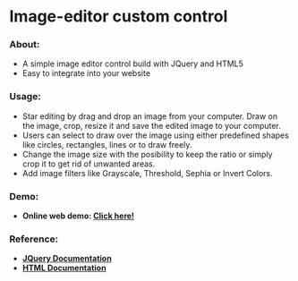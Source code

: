 # Image-editor custom control
### About:
- A simple image editor control build with JQuery and HTML5
- Easy to integrate into your website

### Usage: 
- Star editing by drag and drop an image from your computer. Draw on the image, crop, resize it and save the edited image to your computer. 
- Users can select to draw over the image using either predefined shapes like circles, rectangles, lines or to draw freely. 
- Change the image size with the posibility to keep the ratio or simply crop it to get rid of unwanted areas. 
- Add image filters like Grayscale, Threshold, Sephia or Invert Colors.
### Demo:
- <strong>Online web demo: <a href="http://htttw-group37-demo.000webhostapp.com/">Click here!</a></strong>
### Reference:
- <strong><a href="https://jquery.com/">JQuery Documentation</a></strong>
- <strong><a href="https://www.w3schools.com/html/">HTML Documentation</a></strong>
